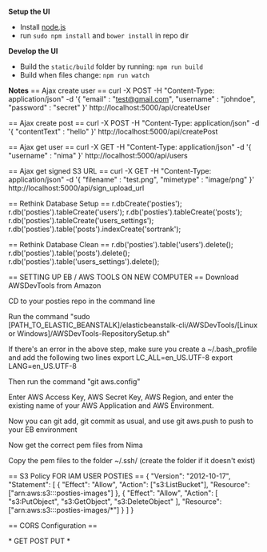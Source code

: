 **Setup the UI**
- Install [node.js](http://nodejs.org/)
- run `sudo npm install` and `bower install` in repo dir

**Develop the UI**
- Build the `static/build` folder by running: `npm run build`
- Build when files change: `npm run watch`

**Notes**
== Ajax create user ==
curl -X POST -H "Content-Type: application/json" -d '{ "email" : "test@gmail.com", "username" : "johndoe", "password" : "secret" }' http://localhost:5000/api/createUser

== Ajax create post ==
curl -X POST -H "Content-Type: application/json" -d '{ "contentText" : "hello" }' http://localhost:5000/api/createPost

== Ajax get user ==
curl -X GET -H "Content-Type: application/json" -d '{ "username" : "nima" }' http://localhost:5000/api/users

== Ajax get signed S3 URL ==
curl -X GET -H "Content-Type: application/json" -d '{ "filename" : "test.png", "mimetype" : "image/png" }' http://localhost:5000/api/sign_upload_url

== Rethink Database Setup ==
r.dbCreate('posties');
r.db('posties').tableCreate('users');
r.db('posties').tableCreate('posts');
r.db('posties').tableCreate('users_settings');
r.db('posties').table('posts').indexCreate('sortrank');

== Rethink Database Clean ==
r.db('posties').table('users').delete();
r.db('posties').table('posts').delete();
r.db('posties').table('users_settings').delete();

== SETTING UP EB / AWS TOOLS ON NEW COMPUTER ==
Download AWSDevTools from Amazon

CD to your posties repo in the command line

Run the command "sudo [PATH_TO_ELASTIC_BEANSTALK]/elasticbeanstalk-cli/AWSDevTools/[Linux or Windows]/AWSDevTools-RepositorySetup.sh"

If there's an error in the above step, make sure you create a ~/.bash_profile and add the following two lines
export LC_ALL=en_US.UTF-8
export LANG=en_US.UTF-8

Then run the command "git aws.config"

Enter AWS Access Key, AWS Secret Key, AWS Region, and enter the existing name of your AWS Application and AWS Environment.

Now you can git add, git commit as usual, and use git aws.push to push to your EB environment

Now get the correct pem files from Nima

Copy the pem files to the folder ~/.ssh/ (create the folder if it doesn't exist)

== S3 Policy FOR IAM USER POSTIES ==
{
  "Version": "2012-10-17",
  "Statement": [
    {
      "Effect": "Allow",
      "Action": ["s3:ListBucket"],
      "Resource": ["arn:aws:s3:::posties-images"]
    },
    {
      "Effect": "Allow",
      "Action": [
        "s3:PutObject",
        "s3:GetObject",
        "s3:DeleteObject"
      ],
      "Resource": ["arn:aws:s3:::posties-images/*"]
    }
  ]
}

== CORS Configuration ==
<?xml version="1.0" encoding="UTF-8"?>
<CORSConfiguration xmlns="http://s3.amazonaws.com/doc/2006-03-01/">
    <CORSRule>
        <AllowedOrigin>*</AllowedOrigin>
        <AllowedMethod>GET</AllowedMethod>
        <AllowedMethod>POST</AllowedMethod>
        <AllowedMethod>PUT</AllowedMethod>
        <AllowedHeader>*</AllowedHeader>
    </CORSRule>
</CORSConfiguration>

